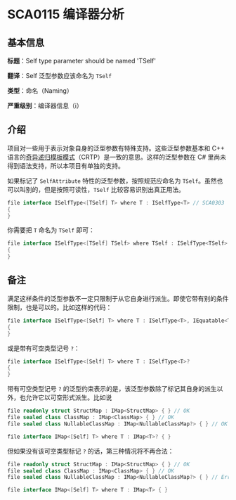 # SCA0115 编译器分析

## 基本信息

**标题**：Self type parameter should be named 'TSelf'

**翻译**：Self 泛型参数应该命名为 `TSelf`

**类型**：命名（Naming）

**严重级别**：编译器信息（ℹ）

## 介绍

项目对一些用于表示对象自身的泛型参数有特殊支持。这些泛型参数基本和 C++ 语言的[奇异递归模板模式](https://en.wikipedia.org/wiki/Curiously_recurring_template_pattern)（CRTP）是一致的意思。这样的泛型参数在 C# 里尚未得到语法支持，所以本项目有单独的支持。

如果标记了 `SelfAttribute` 特性的泛型参数，按照规范应命名为 `TSelf`。虽然也可以叫别的，但是按照可读性，`TSelf` 比较容易识别出真正用法。

```csharp
file interface ISelfType<[TSelf] T> where T : ISelfType<T> // SCA0303
{
}
```

你需要把 `T` 命名为 `TSelf` 即可：

```csharp
file interface ISelfType<[TSelf] TSelf> where TSelf : ISelfType<TSelf>
{
}
```

## 备注

满足这样条件的泛型参数不一定只限制于从它自身进行派生。即使它带有别的条件限制，也是可以的。比如这样的代码：

```csharp
file interface ISelfType<[Self] T> where T : ISelfType<T>, IEquatable<T>, IEqualityOperators<T, T, bool>
{
}
```

或是带有可空类型记号 `?`：

```csharp
file interface ISelfType<[Self] T> where T : ISelfType<T>?
{
}
```

带有可空类型记号 `?` 的泛型约束表示的是，该泛型参数除了标记其自身的派生以外，也允许它以可空形式派生。比如说

```csharp
file readonly struct StructMap : IMap<StructMap> { } // OK
file sealed class ClassMap : IMap<ClassMap> { } // OK
file sealed class NullableClassMap : IMap<NullableClassMap?> { } // OK

file interface IMap<[Self] T> where T : IMap<T>? { }
```

但如果没有该可空类型标记 `?` 的话，第三种情况将不再合法：

```csharp
file readonly struct StructMap : IMap<StructMap> { } // OK
file sealed class ClassMap : IMap<ClassMap> { } // OK
file sealed class NullableClassMap : IMap<NullableClassMap?> { } // Error

file interface IMap<[Self] T> where T : IMap<T> { }
```

